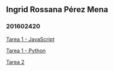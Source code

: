 ## Ingrid Rossana Pérez Mena
### 201602420


[Tarea 1 - JavaScript](https://github.com/Ingridrpm/IA_201602420/blob/main/Tarea1/js_201602420.pdf)

[Tarea 1 - Python](https://github.com/Ingridrpm/IA_201602420/blob/main/Tarea1/python_201602420.pdf)

[Tarea 2](https://ingridrpm.github.io/IA_201602420/Tarea2/01_reflex_agent.html)
